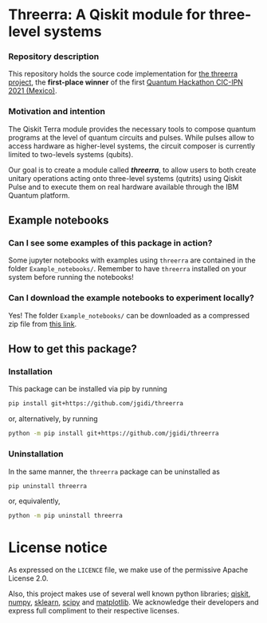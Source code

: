 # Threerra: A Qiskit module for three-level systems

### Repository description

This repository holds the source code implementation for [the threerra project](https://qiskitfallfest.hypeinnovation.com/servlet/hype/IMT?documentTableId=396317851978759375&userAction=Browse&templateName=&documentId=f475bb33e0e0758a98b1c90d754aeab4), the **first-place winner** of the first [Quantum Hackathon CIC-IPN 2021 (Mexico)](https://qiskitfallfest.hypeinnovation.com/servlet/hype/IMT?documentTableId=396317851978733212&userAction=Browse&templateName=&documentId=184ef5cd6b1e8c527512c0231f5f474a).

### Motivation and intention

The Qiskit Terra module provides the necessary tools to compose quantum programs at the level of quantum circuits and pulses. While pulses allow to access hardware as higher-level systems, the circuit composer is currently limited to two-levels systems (qubits).

Our goal is to create a module called ***threerra***, to allow users to both create unitary operations acting onto three-level systems (qutrits) using Qiskit Pulse and to execute them on real hardware available through the IBM Quantum platform.

## Example notebooks

### Can I see some examples of this package in action?

Some jupyter notebooks with examples using `threerra` are contained in the folder `Example_notebooks/`. Remember to have `threerra` installed on your system before running the notebooks!

### Can I download the example notebooks to experiment locally?

Yes! The folder `Example_notebooks/` can be downloaded as a compressed zip file from [this link](https://gitlab.com/jgidi/threerra/-/archive/master/threerra-master.zip?path=Example_notebooks).


## How to get this package?

### Installation

This package can be installed via pip by running

```sh
pip install git+https://github.com/jgidi/threerra
```
    
or, alternatively, by running

```sh
python -m pip install git+https://github.com/jgidi/threerra
```
    
### Uninstallation

In the same manner, the `threerra` package can be uninstalled as

```sh
pip uninstall threerra
```

or, equivalently,

```sh
python -m pip uninstall threerra
```

# License notice

As expressed on the `LICENCE` file, we make use of the permissive Apache License 2.0.

Also, this project makes use of several well known python libraries; [qiskit](https://qiskit.org/), [numpy](https://numpy.org/), [sklearn](https://qiskit.org/), [scipy](https://www.scipy.org/) and [matplotlib](https://matplotlib.org/). We acknowledge their developers and express full compliment to their respective licenses.
